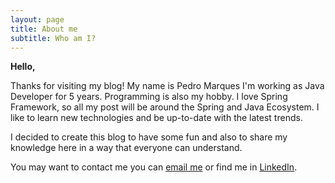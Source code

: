 ```yaml
---
layout: page
title: About me
subtitle: Who am I?
---
```


**Hello,**

Thanks for visiting my blog! 
My name is Pedro Marques I'm working as Java Developer for 5 years.
Programming is also my hobby.
I love Spring Framework, so all my post will be around the Spring and Java Ecosystem.
I like to learn new technologies and be up-to-date with the latest trends.

I decided to create this blog to have some fun and also to share my knowledge here in a way that everyone can understand.

You may want to contact me you can [email me](mailto:pedrorlmarques@gmail.com) or find me in [LinkedIn](https://pt.linkedin.com/public-profile/in/pedro-marques-a61b959a).
